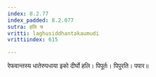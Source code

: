 ```yaml
---
index: 8.2.77
index_padded: 8.2.077
sutra: हलि च
vritti: laghusiddhantakaumudi
vrittiindex: 615

---
```

रेफवान्तस्य धातेरुपधाया इको दीर्घो हलि। पिपूर्तः। पिपुरति। पपार॥